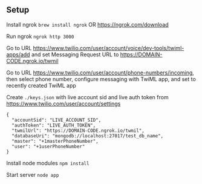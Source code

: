 ## Setup

Install ngrok
`brew install ngrok` OR https://ngrok.com/download

Run ngrok
`ngrok http 3000`

Go to URL https://www.twilio.com/user/account/voice/dev-tools/twiml-apps/add and set Messaging Request URL to https://DOMAIN-CODE.ngrok.io/twmil

Go to URL https://www.twilio.com/user/account/phone-numbers/incoming, then select phone number, configure messaging with TwiML app, and set to recently created TwiML app

Create `./keys.json` with live account sid and live auth token from https://www.twilio.com/user/account/settings
```
{
  "accountSid": "LIVE_ACCOUNT_SID",
  "authToken": "LIVE_AUTH_TOKEN",
  "twmilUrl": "https://DOMAIN-CODE.ngrok.io/twmil",
  "databaseUri": "mongodb://localhost:27017/test_db_name",
  "master": "+1masterPhoneNumber",
  "user": "+1userPhoneNumber"
}
```

Install node modules
`npm install`

Start server
`node app`
